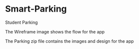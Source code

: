 # Smart-Parking
Student Parking

The Wireframe image shows the flow for the app

The Parking zip file contains the images and design for the app 
